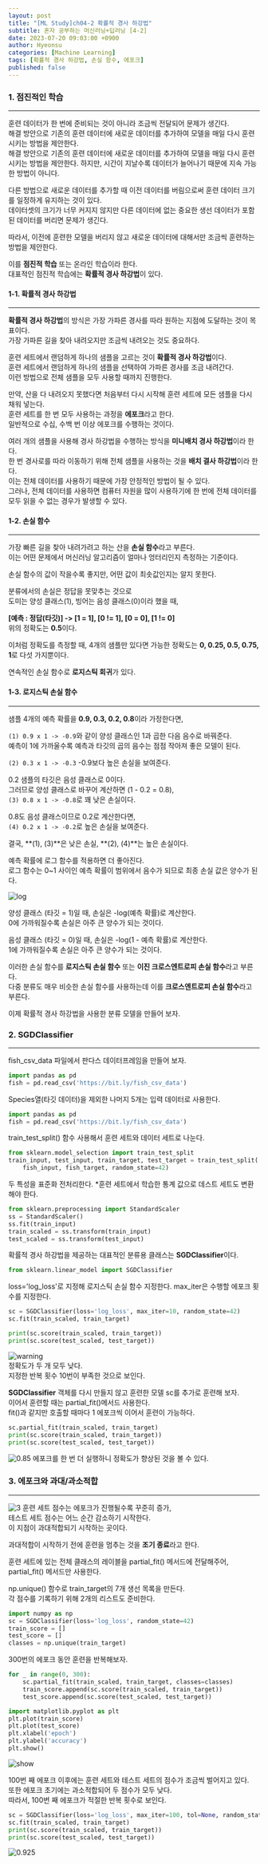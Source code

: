 ```yaml
---
layout: post
title: "[ML Study]ch04-2 확률적 경사 하강법"
subtitle: 혼자 공부하는 머신러닝+딥러닝 [4-2]
date: 2023-07-20 09:03:00 +0900
author: Hyeonsu
categories: [Machine Learning]
tags: [확률적 경사 하강법, 손실 함수, 에포크]
published: false
---
```


### 1. 점진적인 학습
---------------------------

훈련 데이터가 한 번에 준비되는 것이 아니라 조금씩 전달되어 문제가 생긴다.
<br>해결 방안으로 기존의 훈련 데이터에 새로운 데이터를 추가하여 모델을 매일 다시 훈련시키는 방법을 제안한다.
<br>해결 방안으로 기존의 훈련 데이터에 새로운 데이터를 추가하여 모델을 매일 다시 훈련시키는 방법을 제안한다.
하지만, 시간이 지날수록 데이터가 늘어나기 때문에 지속 가능한 방법이 아니다.

다른 방법으로 새로운 데이터를 추가할 때 이전 데이터를 버림으로써 훈련 데이터 크기를 일정하게 유지하는 것이 있다.
<br>데이터셋의 크기가 너무 커지지 않지만 다른 데이터에 없는 중요한 생선 데이터가 포함된 데이터를 버리면 문제가 생긴다.

따라서, 이전에 훈련한 모델을 버리지 않고 새로운 데이터에 대해서만 조금씩 훈련하는 방법을 제안한다.

이를 **점진적 학습** 또는 온라인 학습이라 한다.
<br>대표적인 점진적 학습에는 **확률적 경사 하강법**이 있다.

#### 1-1. 확률적 경사 하강법
---------------------------

**확률적 경사 하강법**의 방식은 가장 가파른 경사를 따라 원하는 지점에 도달하는 것이 목표이다.
<br>가장 가파른 길을 찾아 내려오지만 조금씩 내려오는 것도 중요하다.

훈련 세트에서 랜덤하게 하나의 샘플을 고르는 것이 **확률적 경사 하강법**이다.
<br>훈련 세트에서 랜덤하게 하나의 샘플을 선택하여 가파른 경사를 조금 내려간다.
<br>이런 방법으로 전체 샘플을 모두 사용할 때까지 진행한다.

만약, 산을 다 내려오지 못했다면 처음부터 다시 시작해 훈련 세트에 모든 샘플을 다시 채워 넣는다.
<br>훈련 세트를 한 번 모두 사용하는 과정을 **에포크**라고 한다.
<br>일반적으로 수십, 수백 번 이상 에포크를 수행하는 것이다.

여러 개의 샘플을 사용해 경사 하강법을 수행하는 방식을 **미니배치 경사 하강법**이라 한다.
<br>한 번 경사로를 따라 이동하기 위해 전체 샘플을 사용하는 것을 **배치 결사 하강법**이라 한다.
<br>이는 전체 데이터를 사용하기 때문에 가장 안정적인 방법이 될 수 있다.
<br>그러나, 전체 데이터를 사용하면 컴퓨터 자원을 많이 사용하기에 한 번에 전체 데이터를 모두 읽을 수 없는 경우가 발생할 수 있다.

#### 1-2. 손실 함수
---------------------------

가장 빠른 길을 찾아 내려가려고 하는 산을 **손실 함수**라고 부른다.
<br>이는 어떤 문제에서 머신러닝 알고리즘이 얼마나 엉터리인지 측정하는 기준이다.

손실 함수의 값이 작을수록 좋지만, 어떤 값이 최솟값인지는 알지 못한다.

분류에서의 손실은 정답을 못맞추는 것으로 
<br>도미는 양성 클래스(1), 빙어는 음성 클래스(0)이라 했을 때,

**[예측 : 정답(타깃)] -> [1 = 1], [0 != 1], [0 = 0], [1 != 0]**
<br>위의 정확도는 **0.5**이다.

이처럼 정확도를 측정할 때, 4개의 샘플만 있다면 가능한 정확도는 **0, 0.25, 0.5, 0.75, 1**로 다섯 가지뿐이다.

연속적인 손실 함수로 **로지스틱 회귀**가 있다.

#### 1-3. 로지스틱 손실 함수
---------------------------

샘플 4개의 예측 확률을 **0.9, 0.3, 0.2, 0.8**이라 가정한다면,

`(1) 0.9 x 1 -> -0.9`와 같이 양성 클래스인 1과 곱한 다음 음수로 바꿔준다.
<br>예측이 1에 가까울수록 예측과 타깃의 곱의 음수는 점점 작아져 좋은 모델이 된다.

`(2) 0.3 x 1 -> -0.3` -0.9보다 높은 손실을 보여준다.

0.2 샘플의 타깃은 음성 클래스로 0이다.
<br>그러므로 양성 클래스로 바꾸어 계산하면 (1 - 0.2 = 0.8),
<br>`(3) 0.8 x 1 -> -0.8`로 꽤 낮은 손실이다.

0.8도 음성 클래스이므로 0.2로 계산한다면,
<br>`(4) 0.2 x 1 -> -0.2`로 높은 손실을 보여준다.

결국, **(1), (3)**은 낮은 손실, **(2), (4)**는 높은 손실이다.

예측 확률에 로그 함수를 적용하면 더 좋아진다.
<br>로그 함수는 0~1 사이인 예측 확률이 범위에서 음수가 되므로 최종 손실 값은 양수가 된다.

![log](/assets/images/post/2023-07-20-[4-2]/ch04-2(1).png)

양성 클래스 (타깃 = 1)일 때, 손실은 -log(예측 확률)로 계산한다.
<br>0에 가까워질수록 손실은 아주 큰 양수가 되는 것이다.

음성 클래스 (타깃 = 0)일 때, 손실은 -log(1 - 예측 확률)로 계산한다.
<br>1에 가까워질수록 손실은 아주 큰 양수가 되는 것이다.

이러한 손실 함수를 **로지스틱 손실 함수** 또는 **이진 크로스엔트로피 손실 함수**라고 부른다.
<br>다중 분류도 매우 비슷한 손실 함수를 사용하는데 이를 **크로스엔트로피 손실 함수**라고 부른다.

이제 확률적 경사 하강법을 사용한 분류 모델을 만들어 보자.




### 2. SGDClassifier
---------------------------

fish_csv_data 파일에서 판다스 데이터프레임을 만들어 보자.
```python
import pandas as pd
fish = pd.read_csv('https://bit.ly/fish_csv_data')
```

Species열(타깃 데이터)을 제외한 나머지 5개는 입력 데이터로 사용한다.
```python
import pandas as pd
fish = pd.read_csv('https://bit.ly/fish_csv_data')
```

train_test_split() 함수 사용해서 훈련 세트와 데이터 세트로 나눈다.
```python
from sklearn.model_selection import train_test_split
train_input, test_input, train_target, test_target = train_test_split(
    fish_input, fish_target, random_state=42)
```
두 특성을 표준화 전처리한다.
*훈련 세트에서 학습한 통계 값으로 데스트 세트도 변환해야 한다.
```python
from sklearn.preprocessing import StandardScaler
ss = StandardScaler()
ss.fit(train_input)
train_scaled = ss.transform(train_input)
test_scaled = ss.transform(test_input)
```


확률적 경사 하강법을 제공하는 대표적인 분류용 클래스는 **SGDClassifier**이다.
```python
from sklearn.linear_model import SGDClassifier
```
loss='log_loss'로 지정해 로지스틱 손실 함수 지정한다.
max_iter은 수행할 에포크 횟수를 지정한다.
```python
sc = SGDClassifier(loss='log_loss', max_iter=10, random_state=42)
sc.fit(train_scaled, train_target)

print(sc.score(train_scaled, train_target))
print(sc.score(test_scaled, test_target))
```
![warning](/assets/images/post/2023-07-20-[4-2]/ch04-2(2).png)
<br> 정확도가 두 개 모두 낮다.
<br> 지정한 반복 횟수 10번이 부족한 것으로 보인다.

**SGDClassifier** 객체를 다시 만들지 않고 훈련한 모델 sc를 추가로 훈련해 보자.
<br>이어서 훈련할 때는 partial_fit()메서드 사용한다.
<br>fit()과 같지만 호출할 때마다 1 에포크씩 이어서 훈련이 가능하다.

```python
sc.partial_fit(train_scaled, train_target)
print(sc.score(train_scaled, train_target))
print(sc.score(test_scaled, test_target))
```
![0.85](/assets/images/post/2023-07-20-[4-2]/ch04-2(4).png)
에포크를 한 번 더 실행하니 정확도가 향상된 것을 볼 수 있다.



### 3. 에포크와 과대/과소적합
---------------------------

![3](/assets/images/post/2023-07-20-[4-2]/ch04-2(3).png)
훈련 세트 점수는 에포크가 진행될수록 꾸준히 증가,
<br>테스트 세트 점수는 어느 순간 감소하기 시작한다.
<br>이 지점이 과대적합되기 시작하는 곳이다.

과대적합이 시작하기 전에 훈련을 멈추는 것을 **조기 종료**라고 한다.

훈련 세트에 있는 전체 클래스의 레이블을 partial_fit() 메서드에 전달해주어,
<br>partial_fit() 메서드만 사용한다.

np.unique() 함수로 train_target의 7개 생선 목록을 만든다.
<br>각 점수를 기록하기 위해 2개의 리스트도 준비한다.
```python
import numpy as np
sc = SGDClassifier(loss='log_loss', random_state=42)
train_score = []
test_score = []
classes = np.unique(train_target)
```
300번의 에포크 동안 훈련을 반복해보자.
```python
for _ in range(0, 300):
    sc.partial_fit(train_scaled, train_target, classes=classes)
    train_score.append(sc.score(train_scaled, train_target))
    test_score.append(sc.score(test_scaled, test_target))
```

```python
import matplotlib.pyplot as plt
plt.plot(train_score)
plt.plot(test_score)
plt.xlabel('epoch')
plt.ylabel('accuracy')
plt.show()
```
![show](/assets/images/post/2023-07-20-[4-2]/ch04-2(5).png)

100번 째 에포크 이후에는 훈련 세트와 테스트 세트의 점수가 조금씩 벌어지고 있다.
<br>또한 에포크 초기에는 과소적합되어 두 점수가 모두 낮다.
<br>따라서, 100번 째 에포크가 적절한 반복 횟수로 보인다.

```python
sc = SGDClassifier(loss='log_loss', max_iter=100, tol=None, random_state=42)
sc.fit(train_scaled, train_target)
print(sc.score(train_scaled, train_target))
print(sc.score(test_scaled, test_target))
```
![0.925](/assets/images/post/2023-07-20-[4-2]/ch04-2(6).png)
